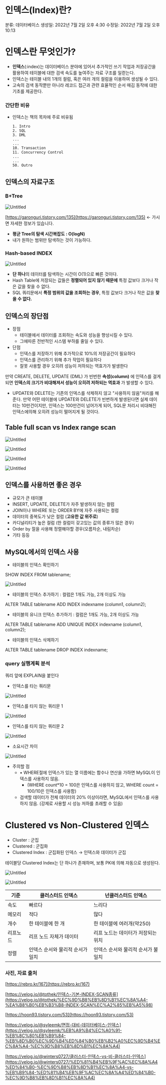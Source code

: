 # 인덱스(Index)란?

분류: 데이터베이스
생성일: 2022년 7월 2일 오후 4:30
수정일: 2022년 7월 2일 오후 10:13

# 인덱스란 무엇인가?

- **인덱스**(:index)는 데이터베이스 분야에 있어서 추가적인 쓰기 작업과 저장공간을 활용하여 테이블에 대한 검색 속도를 높여주는 자료 구조를 일컫는다.
- 인덱스는 테이블 내의 1개의 컬럼, 혹은 여러 개의 컬럼을 이용하여 생성될 수 있다.
- 고속의 검색 동작뿐만 아니라 레코드 접근과 관련 효율적인 순서 매김 동작에 대한 기초를 제공한다.

### 간단한 비유

- 인덱스는 책의 목차에 주로 비유됨
    
    ```
    1. Intro
    2. SQL
    3. DML
    ...
    ...
    10. Transaction
    11. Concurrency Control
    ...
    ...
    50. Outro
    ```
    

## 인덱스의 자료구조

### B+Tree

![Untitled](./res/seminar-14/Untitled.png)

[https://garonguri.tistory.com/135](https://garonguri.tistory.com/135) ← 가시면 자세한 정보가 있습니다.

- **평균 Tree의 탐색 시간복잡도 : O(logN)**
- 내가 원하는 범위만 탐색하는 것이 가능하다.

### Hash-based INDEX

![Untitled](./res/seminar-14/Untitled%201.png)

- **단 하나**의 데이터를 탐색하는 시간이 O(1)으로 빠른 것이다.
- Hash Table에 저장되는 값들은 **정렬되어 있지 않기 때문에** 특정 값보다 크거나 작은 값을 찾을 수 없다.
- SQL 쿼리문에서 **특정 범위의 값을 조회하는 경우**, 특정 값보다 크거나 작은 값을 **찾을 수 없다.**

## 인덱스의 장단점

- 장점
    - 테이블에서 데이터를 조회하는 속도와 성능을 향상시킬 수 있다.
    - 그에따른 전반적인 시스템 부하를 줄일 수 있다.
- 단점
    - 인덱스를 저장하기 위해 추가적으로 10%의 저장공간이 필요하다
    - 인덱스를 관리하기 위해 추가 작업이 필요하다
    - 잘못 사용할 경우 오히려 성능이 저하되는 역효가가 발생한다
    

만약 CREATE, DELETE, UPDATE (DML) 가 빈번한 **속성(column)**
에 인덱스를 걸게 되면 **인덱스의 크기가 비대해져서 성능이 오히려 저하되는 역효과**
가 발생할 수 있다.

- UPDATE와 DELETE는 기존의 인덱스를 삭제하지 않고 "사용하지 않음"처리를 해준다. 만약 어떤 테이블에 UPDATE와 DELETE가 빈번하게 발생된다면 실제 데이터는 10만건이지만, 인덱스는 100만건이 넘어가게 되어, SQL문 처리시 비대해진 인덱스에의해 오히려 성능이 떨어지게 될 것이다.

## Table full scan vs Index range scan

![Untitled](./res/seminar-14/Untitled%202.png)

![Untitled](./res/seminar-14/Untitled%203.png)

![Untitled](./res/seminar-14/Untitled%204.png)

![Untitled](./res/seminar-14/Untitled%205.png)

## 인덱스를 사용하면 좋은 경우

- 규모가 큰 테이블
- INSERT, UPDATE, DELETE가 자주 발생하지 않는 컬럼
- JOIN이나 WHERE 또는 ORDER BY에 자주 사용되는 컬럼
- 데이터의 중복도가 낮은 컬럼 (**고유한 값 위주로**)
- 카디널리티가 높은 컬럼 (한 컬럼이 갖고있는 값의 종류가 많은 경우)
- Order by 절을 사용해 정렬해야할 경우(오름차순, 내림차순)
- 기타 등등

## MySQL에서의 인덱스 사용

- 테이블의 인덱스 확인하기

SHOW INDEX FROM tablename;

![Untitled](./res/seminar-14/Untitled%206.png)

- 테이블의 인덱스 추가하기 : 컬럼은 1개도 가능, 2개 이상도 가능

ALTER TABLE tablename ADD INDEX indexname (column1, column2);

- 테이블의 유니크 인덱스 추가하기 : 컬럼은 1개도 가능, 2개 이상도 가능

ALTER TABLE tablename ADD UNIQUE INDEX indexname (column1, column2);

- 테이블의 인덱스 삭제하기

ALTER TABLE tablename DROP INDEX indexname;

### query 실행계획 분석

쿼리 앞에 EXPLAIN을 붙인다

- 인덱스를 타는 쿼리문

![Untitled](./res/seminar-14/Untitled%207.png)

- 인덱스를 타지 않는 쿼리문 1

![Untitled](./res/seminar-14/Untitled%208.png)

- 인덱스를 타지 않는 쿼리문 2

![Untitled](./res/seminar-14/Untitled%209.png)

- 소요시간 차이

![Untitled](./res/seminar-14/Untitled%2010.png)

- 주의할 점
    - • WHERE절에 인덱스가 있는 열 이름에는 함수나 연산을 가하면 MySQL이 인덱스를 사용하지 않음.
        - (WHERE count*10 = 100은 인덱스를 사용하지 않고, 
         WHERE count = 100/10은 인덱스를 사용함)
    - 검색할 데이터가 전체 데이터의 20% 이상이라면, MySQL에서 인덱스를 사용하지 않음. (강제로 사용할 시 성능 저하를 초래할 수 있음)

# Clustered vs Non-Clustered 인덱스

- Cluster : 군집
- Clustered : 군집화
- Clustered Index : 군집화된 인덱스 → 인덱스와 데이터가 군집

테이블당 Clustered Index는 단 하나가 존재하며, 보통 PK에 의해 자동으로 생성된다.

![Untitled](./res/seminar-14/Untitled%2011.png)

![Untitled](./res/seminar-14/Untitled%2012.png)

| 기준 | 클러스터드 인덱스 | 넌클러스터드 인덱스 |
| --- | --- | --- |
| 속도 | 빠르다 | 느리다 |
| 메모리 | 적다 | 많다 |
| 개수 | 한 테이블에 한 개 | 한 테이블에 여러개(약250) |
| 리프노드 | 리프 노드 자체가 데이터 | 리프 노드는 데이터가 저장되는 위치 |
| 정렬 | 인덱스 순서와 물리적 순서가 일치 | 인덱스 순서와 물리적 순서가 불일치 |

### 사진, 자료 출처

[https://rebro.kr/167](https://rebro.kr/167)

[https://velog.io/@tothek/인덱스-기본-INDEX-SCAN종류](https://velog.io/@tothek/%EC%9D%B8%EB%8D%B1%EC%8A%A4-%EA%B8%B0%EB%B3%B8-INDEX-SCAN%EC%A2%85%EB%A5%98)

[https://hoon93.tistory.com/53](https://hoon93.tistory.com/53)

[https://velog.io/@syleemk/면접-대비-데이터베이스-인덱스](https://velog.io/@syleemk/%EB%A9%B4%EC%A0%91-%EB%8C%80%EB%B9%84-%EB%8D%B0%EC%9D%B4%ED%84%B0%EB%B2%A0%EC%9D%B4%EC%8A%A4-%EC%9D%B8%EB%8D%B1%EC%8A%A4)

[https://velog.io/@winters0727/클러스터-인덱스-vs-비-클러스터-인덱스](https://velog.io/@winters0727/%ED%81%B4%EB%9F%AC%EC%8A%A4%ED%84%B0-%EC%9D%B8%EB%8D%B1%EC%8A%A4-vs-%EB%B9%84-%ED%81%B4%EB%9F%AC%EC%8A%A4%ED%84%B0-%EC%9D%B8%EB%8D%B1%EC%8A%A4)